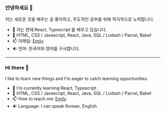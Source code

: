 ### 안녕하세요 👋
저는 새로운 것을 배우는 걸 좋아하고, 주도적인 공부를 위해 적극적으로 노력합니다.

- 🌱 저는 현재 React, Typescript 를 배우고 있습니다. 
- 🤖 HTML, CSS / Javascript, React, Java, SQL / Lodash / Parcel, Babel 
- 📫 이메일: [Emily](mailto:younggyoung.lee1@gmail.com)
- 🔉 언어: 한국어와 영어를 구사합니다. 

---------------------------------------------------------------------

### Hi there 👋
I like to learn new things and I'm eager to catch learning opportunities.

- 🌱 I’m currently learning React, Typescript. 
- 🤖 HTML, CSS / Javascript, React, Java, SQL / Lodash / Parcel, Babel 
- 📫 How to reach me: [Emily](mailto:younggyoung.lee1@gmail.com)
- 🔉 Language: I can speak Korean, English.
